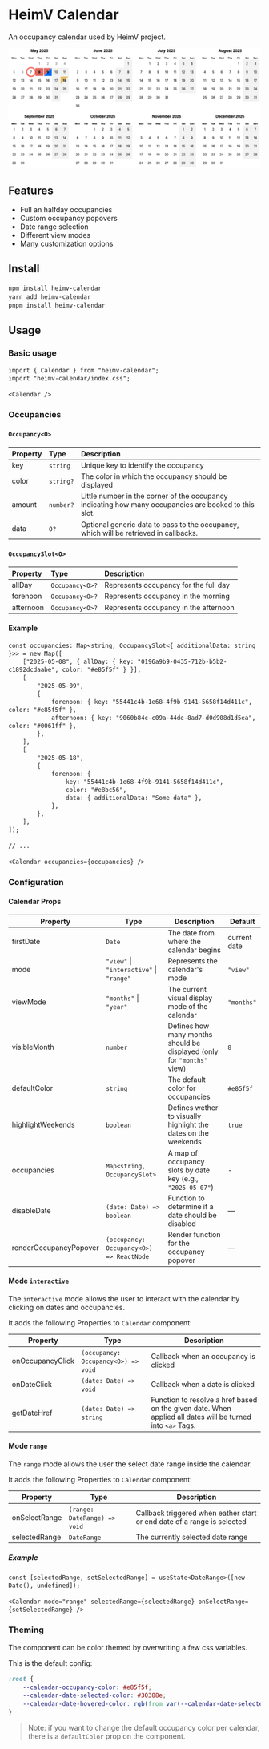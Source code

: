 # HeimV Calendar

An occupancy calendar used by HeimV project.

![alt text](docs/preview.png)

## Features

- Full an halfday occupancies 
- Custom occupancy popovers
- Date range selection
- Different view modes
- Many customization options

## Install

```bash
npm install heimv-calendar
yarn add heimv-calendar
pnpm install heimv-calendar
```

## Usage

### Basic usage

```tsx
import { Calendar } from "heimv-calendar";
import "heimv-calendar/index.css";

<Calendar />
```

### Occupancies

#### `Occupancy<O>`

| Property | Type      | Description                                                                                           |
| :------- | :-------- | :---------------------------------------------------------------------------------------------------- |
| key      | `string`  | Unique key to identify the occupancy                                                                  |
| color    | `string?` | The color in which the occupancy should be displayed                                                  |
| amount   | `number?` | Little number in the corner of the occupancy indicating how many occupancies are booked to this slot. |
| data     | `O?`      | Optional generic data to pass to the occupancy, which will be retrieved in callbacks.                 |

#### `OccupancySlot<O>`

| Property  | Type            | Description                           |
| :-------- | :-------------- | :------------------------------------ |
| allDay    | `Occupancy<O>?` | Represents occupancy for the full day |
| forenoon  | `Occupancy<O>?` | Represents occupancy in the morning   |
| afternoon | `Occupancy<O>?` | Represents occupancy in the afternoon |

#### Example

```tsx
const occupancies: Map<string, OccupancySlot<{ additionalData: string }>> = new Map([
	["2025-05-08", { allDay: { key: "0196a9b9-0435-712b-b5b2-c1892dcdaabe", color: "#e85f5f" } }],
	[
		"2025-05-09",
		{
			forenoon: { key: "55441c4b-1e68-4f9b-9141-5658f14d411c", color: "#e85f5f" },
			afternoon: { key: "9060b84c-c09a-44de-8ad7-d0d908d1d5ea", color: "#0061ff" },
		},
	],
	[
		"2025-05-18",
		{
			forenoon: {
				key: "55441c4b-1e68-4f9b-9141-5658f14d411c",
				color: "#e8bc56",
				data: { additionalData: "Some data" },
			},
		},
	],
]);

// ...

<Calendar occupancies={occupancies} />
```

### Configuration

#### Calendar Props

| Property               | Type                                     | Description                                                            | Default      |
| ---------------------- | ---------------------------------------- | ---------------------------------------------------------------------- | ------------ |
| firstDate              | `Date`                                   | The date from where the calendar begins                                | current date |
| mode                   | `"view"` \| `"interactive"` \| `"range"` | Represents the calendar's mode                                         | `"view"`     |
| viewMode               | `"months"` \| `"year"`                   | The current visual display mode of the calendar                        | `"months"`   |
| visibleMonth           | `number`                                 | Defines how many months should be displayed (only for `"months"` view) | `8`          |
| defaultColor           | `string`                                 | The default color for occupancies                                      | `#e85f5f`    |
| highlightWeekends      | `boolean`                                | Defines wether to visually highlight the dates on the weekends         | `true`       |
| occupancies            | `Map<string, OccupancySlot>`             | A map of occupancy slots by date key (e.g., `"2025-05-07"`)            | -            |
| disableDate            | `(date: Date) => boolean`                | Function to determine if a date should be disabled                     | —            |
| renderOccupancyPopover | `(occupancy: Occupancy<O>) => ReactNode` | Render function for the occupancy popover                              | —            |

#### Mode `interactive`

The `interactive` mode allows the user to interact with the calendar by clicking on dates and occupancies.

It adds the following Properties to `Calendar` component:

| Property         | Type                                | Description                                                                                                |
| ---------------- | ----------------------------------- | ---------------------------------------------------------------------------------------------------------- |
| onOccupancyClick | `(occupancy: Occupancy<O>) => void` | Callback when an occupancy is clicked                                                                      |
| onDateClick      | `(date: Date) => void`              | Callback when a date is clicked                                                                            |
| getDateHref      | `(date: Date) => string`            | Function to resolve a href based on the given date. When applied all dates will be turned into `<a>` Tags. |

#### Mode `range`

The `range` mode allows the user the select date range inside the calendar.

It adds the following Properties to `Calendar` component:

| Property      | Type                         | Description                                                             |
| ------------- | ---------------------------- | ----------------------------------------------------------------------- |
| onSelectRange | `(range: DateRange) => void` | Callback triggered when eather start or end date of a range is selected |
| selectedRange | `DateRange`                  | The currently selected date range                                       |

##### Example

```tsx 
const [selectedRange, setSelectedRange] = useState<DateRange>([new Date(), undefined]);

<Calendar mode="range" selectedRange={selectedRange} onSelectRange={setSelectedRange} />
```

### Theming

The component can be color themed by overwriting a few css variables.

This is the default config:

```css
:root {
	--calendar-occupancy-color: #e85f5f;
	--calendar-date-selected-color: #30388e;
	--calendar-date-hovered-color: rgb(from var(--calendar-date-selected-color) r g b / 70%);
}
```

> Note: if you want to change the default occupancy color per calendar, there is a `defaultColor` prop on the component.